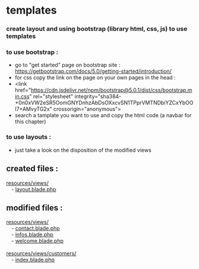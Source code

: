 
# templates

### create layout and using bootstrap (library html, css, js) to use templates

### to use bootstrap :
- go to "get started" page on bootstrap site : https://getbootstrap.com/docs/5.0/getting-started/introduction/
- for css copy the link on the page on your own pages in the head : 
- \<link href="https://cdn.jsdelivr.net/npm/bootstrap@5.0.1/dist/css/bootstrap.min.css" rel="stylesheet" integrity="sha384-+0n0xVW2eSR5OomGNYDnhzAbDsOXxcvSN1TPprVMTNDbiYZCxYbOOl7+AMvyTG2x" crossorigin="anonymous"\>
- search a tamplate you want to use and copy the html code (a navbar for this chapter)

### to use layouts : 
- just take a look on the disposition of the modified views 


created files :
----------------
[resources/views/](https://github.com/Geoffrey-Carpentier/1st_laravel_project/tree/main/resources/views)
<br/>&emsp;- [layout.blade.php](https://github.com/Geoffrey-Carpentier/1st_laravel_project/blob/7ceef6b6299b8a8be6cc91740a9991a861662510/resources/views/layout.blade.php)
  
modified files :
----------------
[resources/views/](https://github.com/Geoffrey-Carpentier/1st_laravel_project/tree/main/resources/views)
<br/>&emsp;- [contact.blade.php](https://github.com/Geoffrey-Carpentier/1st_laravel_project/blob/7ceef6b6299b8a8be6cc91740a9991a861662510/resources/views/contact.blade.php)
<br/>&emsp;- [infos.blade.php](https://github.com/Geoffrey-Carpentier/1st_laravel_project/blob/7ceef6b6299b8a8be6cc91740a9991a861662510/resources/views/infos.blade.php)
<br/>&emsp;- [welcome.blade.php](https://github.com/Geoffrey-Carpentier/1st_laravel_project/blob/7ceef6b6299b8a8be6cc91740a9991a861662510/resources/views/welcome.blade.php) 
<br/><br/>[resources/views/customers/](https://github.com/Geoffrey-Carpentier/1st_laravel_project/tree/main/resources/views/customers)
<br/>&emsp;- [index.blade.php](https://github.com/Geoffrey-Carpentier/1st_laravel_project/blob/7ceef6b6299b8a8be6cc91740a9991a861662510/resources/views/customers/index.blade.php)
